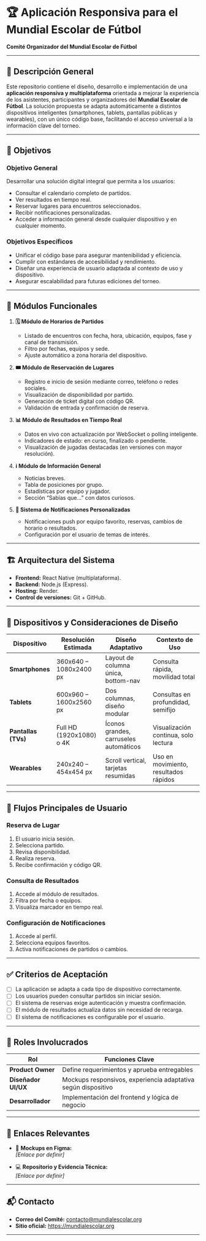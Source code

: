 # 🏆 Aplicación Responsiva para el Mundial Escolar de Fútbol  
**Comité Organizador del Mundial Escolar de Fútbol**

---

## 🧭 Descripción General

Este repositorio contiene el diseño, desarrollo e implementación de una **aplicación responsiva y multiplataforma** orientada a mejorar la experiencia de los asistentes, participantes y organizadores del **Mundial Escolar de Fútbol**. La solución propuesta se adapta automáticamente a distintos dispositivos inteligentes (smartphones, tablets, pantallas públicas y wearables), con un único código base, facilitando el acceso universal a la información clave del torneo.

---

## 🎯 Objetivos

### Objetivo General
Desarrollar una solución digital integral que permita a los usuarios:
- Consultar el calendario completo de partidos.
- Ver resultados en tiempo real.
- Reservar lugares para encuentros seleccionados.
- Recibir notificaciones personalizadas.
- Acceder a información general desde cualquier dispositivo y en cualquier momento.

### Objetivos Específicos
- Unificar el código base para asegurar mantenibilidad y eficiencia.
- Cumplir con estándares de accesibilidad y rendimiento.
- Diseñar una experiencia de usuario adaptada al contexto de uso y dispositivo.
- Asegurar escalabilidad para futuras ediciones del torneo.

---

## 🧩 Módulos Funcionales

1. **🗓️ Módulo de Horarios de Partidos**
   - Listado de encuentros con fecha, hora, ubicación, equipos, fase y canal de transmisión.
   - Filtro por fechas, equipos y sede.
   - Ajuste automático a zona horaria del dispositivo.

2. **🎟️ Módulo de Reservación de Lugares**
   - Registro e inicio de sesión mediante correo, teléfono o redes sociales.
   - Visualización de disponibilidad por partido.
   - Generación de ticket digital con código QR.
   - Validación de entrada y confirmación de reserva.

3. **📊 Módulo de Resultados en Tiempo Real**
   - Datos en vivo con actualización por WebSocket o polling inteligente.
   - Indicadores de estado: en curso, finalizado o pendiente.
   - Visualización de jugadas destacadas (en versiones con mayor resolución).

4. **ℹ️ Módulo de Información General**
   - Noticias breves.
   - Tabla de posiciones por grupo.
   - Estadísticas por equipo y jugador.
   - Sección “Sabías que…” con datos curiosos.

5. **🔔 Sistema de Notificaciones Personalizadas**
   - Notificaciones push por equipo favorito, reservas, cambios de horario o resultados.
   - Configuración por el usuario de temas de interés.

---

## 🏗️ Arquitectura del Sistema

- **Frontend:** React Native (multiplataforma).
- **Backend:** Node.js (Express).
- **Hosting:** Render.
- **Control de versiones:** Git + GitHub.

---

## 📲 Dispositivos y Consideraciones de Diseño

| Dispositivo         | Resolución Estimada        | Diseño Adaptativo                     | Contexto de Uso                         |
|---------------------|----------------------------|----------------------------------------|------------------------------------------|
| **Smartphones**     | 360x640 – 1080x2400 px     | Layout de columna única, bottom-nav   | Consulta rápida, movilidad total         |
| **Tablets**         | 600x960 – 1600x2560 px     | Dos columnas, diseño modular          | Consultas en profundidad, semifijo       |
| **Pantallas (TVs)** | Full HD (1920x1080) o 4K   | Íconos grandes, carruseles automáticos| Visualización continua, solo lectura     |
| **Wearables**       | 240x240 – 454x454 px       | Scroll vertical, tarjetas resumidas   | Uso en movimiento, resultados rápidos    |

---

## 🔄 Flujos Principales de Usuario

### Reserva de Lugar
1. El usuario inicia sesión.
2. Selecciona partido.
3. Revisa disponibilidad.
4. Realiza reserva.
5. Recibe confirmación y código QR.

### Consulta de Resultados
1. Accede al módulo de resultados.
2. Filtra por fecha o equipos.
3. Visualiza marcador en tiempo real.

### Configuración de Notificaciones
1. Accede al perfil.
2. Selecciona equipos favoritos.
3. Activa notificaciones de partidos o cambios.

---

## ✅ Criterios de Aceptación

- [ ] La aplicación se adapta a cada tipo de dispositivo correctamente.
- [ ] Los usuarios pueden consultar partidos sin iniciar sesión.
- [ ] El sistema de reservas exige autenticación y muestra confirmación.
- [ ] El módulo de resultados actualiza datos sin necesidad de recarga.
- [ ] El sistema de notificaciones es configurable por el usuario.

---

## 🧠 Roles Involucrados

| Rol                | Funciones Clave                                                  |
|--------------------|------------------------------------------------------------------|
| **Product Owner**  | Define requerimientos y aprueba entregables                      |
| **Diseñador UI/UX**| Mockups responsivos, experiencia adaptativa según dispositivo    |
| **Desarrollador**  | Implementación del frontend y lógica de negocio                  |

---

## 🔗 Enlaces Relevantes

- 🎨 **Mockups en Figma:**  
  _[Enlace por definir]_

- 💻 **Repositorio y Evidencia Técnica:**  
  _[Enlace por definir]_

---

## 📬 Contacto

- **Correo del Comité:** contacto@mundialescolar.org  
- **Sitio oficial:** https://mundialescolar.org

---

